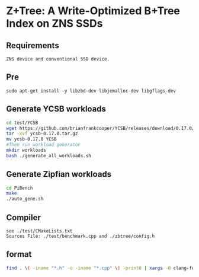# Z+Tree: A Write-Optimized B+Tree Index on ZNS SSDs

## Requirements

```
ZNS device and conventional SSD device.
```

## Pre

`sudo apt-get install -y libzbd-dev libjemalloc-dev libgflags-dev`

## Generate YCSB workloads

```bash
cd test/YCSB
wget https://github.com/brianfrankcooper/YCSB/releases/download/0.17.0/ycsb-0.17.0.tar.gz
tar -xvf ycsb-0.17.0.tar.gz
mv ycsb-0.17.0 YCSB
#Then run workload generator
mkdir workloads
bash ./generate_all_workloads.sh
```

## Generate Zipfian workloads
```bash
cd PiBench
make
./auto_gene.sh
```

## Compiler

```
see ./test/CMakeLists.txt
Sources File: ./test/benchmark.cpp and ./zbtree/config.h
```

## format

```zsh
find . \( -iname "*.h" -o -iname "*.cpp" \) -print0 | xargs -0 clang-format -i -style=file
```